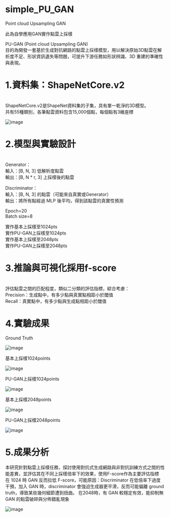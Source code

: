 # simple_PU_GAN
Point cloud Upsampling GAN

此為自學應用GAN實作點雲上採樣

PU-GAN (Point cloud Upsampling GAN)
<br>
目的為開發一套基於生成對抗網路的點雲上採樣模型，用以解決原始3D點雲在解析度不足、形狀資訊遺失等問題，可提升下游任務如形狀辨識、3D 重建的準確性與表現。
<br>

<h1>1.資料集：ShapeNetCore.v2</h1>
<br>
ShapeNetCore.v2是ShapeNet資料集的子集，具有單一乾淨的3D模型。
<br>
共有55種類別，各筆點雲資料包含15,000個點，每個點有3維座標
<br>

![image](https://github.com/YanWu6213/simple_PU_GAN/blob/main/imgs/1.png)


<h1>2.模型與實驗設計</h1>
  <br>
Generator：<br>
輸入：[B, N, 3] 低解析度點雲 <br>
輸出：[B, N * r, 3] 上採樣後的點雲<br>

Discriminator：<br>
輸入：[B, N, 3] 的點雲（可能來自真實或Generator） <br>
輸出：將所有點經過 MLP 後平均，得到該點雲的真實性預測<br>

Epoch=20<br>
Batch size=8<br>

實作基本上採樣至1024pts<br>
實作PU-GAN上採樣至1024pts<br>
實作基本上採樣至2048pts<br>
實作PU-GAN上採樣至2048pts<br>

<h1>3.推論與可視化採用f-score </h1><br>
評估點雲之間的匹配程度，類似二分類的評估指標，綜合考慮： <br>
Precision：生成點中，有多少點與真實點相距小於閾值 <br>
Recall：真實點中，有多少點與生成點相距小於閾值 <br>

<h1>4.實驗成果</h1>
Ground Truth<br>

![image](https://github.com/YanWu6213/simple_PU_GAN/blob/main/imgs/GT.gif)

基本上採樣1024points<br>

![image](https://github.com/YanWu6213/simple_PU_GAN/blob/main/imgs/1024_NOGAN.gif)

PU-GAN上採樣1024points<br>

![image](https://github.com/YanWu6213/simple_PU_GAN/blob/main/imgs/1024_GAN.gif)

基本上採樣2048points<br>

![image](https://github.com/YanWu6213/simple_PU_GAN/blob/main/imgs/2048_NoGAN.gif)

PU-GAN上採樣2048points<br>

![image](https://github.com/YanWu6213/simple_PU_GAN/blob/main/imgs/2048_GAN.gif)

<h1>5.成果分析</h1>
本研究針對點雲上採樣任務，探討使用對抗式生成網路與非對抗訓練方式之間的性能差異，並評估其在不同上採樣倍率下的效果，使用F-score作為主要評估指標<br>
在 1024 時 GAN 反而拉低 F-score，可能原因：Discriminator 在低倍率下過度干預，加入 GAN 時，discriminator 會強迫生成器更平滑，反而可能偏離 ground truth，導致某些幾何細節遭到扭曲。 在2048時，有 GAN 較穩定有效，能抑制無 GAN 的點雲破碎與分佈錯亂現象<br>

![image](https://github.com/YanWu6213/simple_PU_GAN/blob/main/imgs/2.png)


